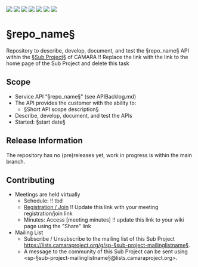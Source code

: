<a href="https://github.com/camaraproject/§repo_name§/commits/" title="Last Commit"><img src="https://img.shields.io/github/last-commit/camaraproject/§repo_name§?style=plastic"></a>
<a href="https://github.com/camaraproject/§repo_name§/issues" title="Open Issues"><img src="https://img.shields.io/github/issues/camaraproject/§repo_name§?style=plastic"></a>
<a href="https://github.com/camaraproject/§repo_name§/pulls" title="Open Pull Requests"><img src="https://img.shields.io/github/issues-pr/camaraproject/§repo_name§?style=plastic"></a>
<a href="https://github.com/camaraproject/§repo_name§/graphs/contributors" title="Contributors"><img src="https://img.shields.io/github/contributors/camaraproject/§repo_name§?style=plastic"></a>
<a href="https://github.com/camaraproject/§repo_name§" title="Repo Size"><img src="https://img.shields.io/github/repo-size/camaraproject/§repo_name§?style=plastic"></a>
<a href="https://github.com/camaraproject/§repo_name§/blob/main/LICENSE" title="License"><img src="https://img.shields.io/badge/License-Apache%202.0-green.svg?style=plastic"></a>
<a href="https://github.com/camaraproject/§repo_name§/releases/latest" title="Latest Release"><img src="https://img.shields.io/github/release/camaraproject/§repo_name§?style=plastic"></a>

# §repo_name§
Repository to describe, develop, document, and test the §repo_name§ API within the [§Sub Project§](https://wiki.camaraproject.org/display/CAM/Sub+Projects) of CAMARA
!! Replace the link with the link to the home page of the Sub Project and delete this task
<!-- Alternative if the first repository of a new API Sub Project and/or it contains multiple APIs
"Repository to describe, develop, document, and test the APIs of the $Sub Project$ Sub Project" -->
<!-- Alternative if the repository will be used for a working group - in this case further points, e.g. the scope, of this template need to be adapted
"Repository for xxx of the $Working Group$ Working Group" -->

## Scope

* Service API “§repo_name§” (see APIBacklog.md) <!-- Alternative for multiple APIs: "Service APIs for "§repo_name§” -->
* The API provides the customer with the ability to:  
  * §Short API scope description§
* Describe, develop, document, and test the APIs
* Started: §start date§

## Release Information

The repository has no (pre)releases yet, work in progress is within the main branch.
<!-- Optional: an explicit listing of the latest (pre-)release with additional information, e.g. links to the API definitions -->
<!-- In addition use/uncomment one or multiple the following alternative options when becoming applicable -->
<!-- Pre-releases of this sub project are available in https://github.com/camaraproject/§repo_name§/releases -->
<!-- The latest public release is available here: https://github.com/camaraproject/§repo_name§/releases/latest -->
<!-- For changes see [CHANGELOG.md](https://github.com/camaraproject/§repo_name§/blob/main/CHANGELOG.md) -->

## Contributing
* Meetings are held virtually <!-- for new API families request a meeting link from the LF admin team or replace the information with the existing meeting information (of the API family) -->
    * Schedule: !! tbd
    * [Registration / Join](https://wiki.camaraproject.org/x/TQAG) !! Update this link with your meeting registration/join link
    * Minutes: Access [meeting minutes] !! update this link to your wiki page using the "Share" link
* Mailing List
    <!-- Note: the $sub-project-mailinglistname$ is either already existing or will be created by the CAMARA Admin Team  -->
    * Subscribe / Unsubscribe to the mailing list of this Sub Project <https://lists.camaraproject.org/g/sp-§sub-project-mailinglistname§>.
    * A message to the community of this Sub Project can be sent using <sp-§sub-project-mailinglistname§@lists.camaraproject.org>.
